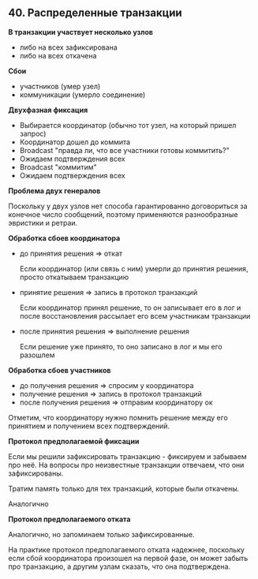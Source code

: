 ## 40. Распределенные транзакции

**В транзакции участвует несколько узлов**
- либо на всех зафиксирована
- либо на всех откачена

**Сбои**
- участников (умер узел)
- коммуникации (умерло соединение)

**Двухфазная фиксация**

- Выбирается координатор (обычно тот узел, на который пришел запрос)
- Координатор дошел до коммита
- Broadcast "правда ли, что все участники готовы коммитить?"
- Ожидаем подтверждения всех
- Broadcast "коммитим"
- Ожидаем подтверждения всех


**Проблема двух генералов**

Поскольку у двух узлов нет способа гарантированно договориться
за конечное число сообщений,
поэтому применяются разнообразные эвристики и ретраи.


**Обработка сбоев координатора**

- до принятия решения => откат

    Если координатор (или связь с ним) умерли до принятия решения,
    просто откатываем транзакцию


- принятие решения => запись в протокол транзакций

    Если координатор принял решение, то он записывает его в лог 
    и после восстановления рассылает его всем участникам транзакции

- после принятия решения => выполнение решения

    Если решение уже принято, то оно записано в лог и мы его разошлем


**Обработка сбоев участников**

- до получения решения => спросим у координатора
- получение решения => запись в протокол транзакций
- после получения решения => отправим координатору ок


Отметим, что координатору нужно помнить решение между его принятием
и получением всех подтверждений.

**Протокол предполагаемой фиксации**

Если мы решили зафиксировать транзакцию - фиксируем и забываем про неё.
На вопросы про неизвестные транзакции отвечаем, что они зафиксированы.

Тратим память только для тех транзакций, которые были откачены.

Аналогично

**Протокол предполагаемого отката**

Аналогично, но запоминаем только зафиксированные.


На практике протокол предполагаемого отката надежнее, 
поскольку если сбой координатора произошел на первой фазе,
он может забыть про транзакцию, а другим узлам сказать, что она подтверждена.
